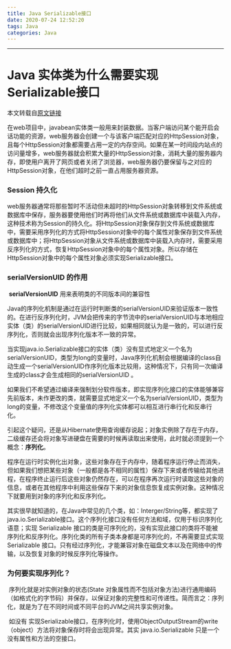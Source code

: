 ```yaml
---
title: Java Serializable接口
date: 2020-07-24 12:52:20
tags: Java
categories: Java
---
```


---



# Java 实体类为什么需要实现Serializable接口

本文转载自[原文链接](https://blog.csdn.net/qq_18298439/article/details/80607057)

​	在web项目中，javabean实体类一般用来封装数据。当客户端访问某个能开启会话功能的资源，web服务器会创建一个与该客户端匹配对应的HttpSession对象，且每个HttpSession对象都需要占用一定的内存空间。如果在某一时间段内站点的访问量增多，web服务器就会积累大量的HttpSession对象，消耗大量的服务器内存，即使用户离开了网页或者关闭了浏览器，web服务器仍要保留与之对应的HttpSession对象，在他们超时之前一直占用服务器资源。



### Session 持久化

​	 web服务器通常将那些暂时不活动但未超时的HttpSession对象转移到文件系统或数据库中保存，服务器要使用他们时再将他们从文件系统或数据库中装载入内存，这种技术称为Session的持久化。将HttpSession对象保存到文件系统或数据库中，需要采用序列化的方式将HttpSession对象中的每个属性对象保存到文件系统或数据库中；将HttpSession对象从文件系统或数据库中装载入内存时，需要采用反序列化的方式，恢复HttpSession对象中的每个属性对象。所以存储在HttpSession对象中的每个属性对象必须实现Serializable接口。



### serialVersionUID 的作用

​	**serialVersionUID** 用来表明类的不同版本间的兼容性

​	Java的序列化机制是通过在运行时判断类的serialVersionUID来验证版本一致性的。在进行反序列化时，JVM会把传来的字节流中的serialVersionUID与本地相应实体（类）的serialVersionUID进行比较，如果相同就认为是一致的，可以进行反序列化，否则就会出现序列化版本不一致的异常。

   当实现java.io.Serializable接口的实体（类）没有显式地定义一个名为serialVersionUID，类型为long的变量时，Java序列化机制会根据编译的class自动生成一个serialVersionUID作序列化版本比较用，这种情况下，只有同一次编译生成的class才会生成相同的serialVersionUID 。

​    如果我们不希望通过编译来强制划分软件版本，即实现序列化接口的实体能够兼容先前版本，未作更改的类，就需要显式地定义一个名为serialVersionUID，类型为long的变量，不修改这个变量值的序列化实体都可以相互进行串行化和反串行化。

   引起这个疑问，还是从Hibernate使用查询缓存说起；对象实例除了存在于内存，二级缓存还会将对象写进硬盘在需要的时候再读取出来使用，此时就必须提到一个概念：**序列化**。

   程序在运行时实例化出对象，这些对象存在于内存中，随着程序运行停止而消失，但如果我们想把某些对象（一般都是各不相同的属性）保存下来或者传输给其他进程，在程序终止运行后这些对象仍然存在，可以在程序再次运行时读取这些对象的信息，或者在其他程序中利用这些保存下来的对象信息恢复成实例对象。这种情况下就要用到对象的序列化和反序列化。

​	其实很早就知道的，在Java中常见的几个类，如：Interger/String等，都实现了java.io.Serializable接口。这个序列化接口没有任何方法和域，仅用于标识序列化语意；实现 Serializable 接口的类是可序列化的，没有实现此接口的类将不能被序列化和反序列化。序列化类的所有子类本身都是可序列化的，不再需要显式实现 Serializable 接口。只有经过序列化，才能兼容对象在磁盘文本以及在网络中的传输，以及恢复对象的时候反序列化等操作。



### 为何要实现序列化？

​	序列化就是对实例对象的状态(State 对象属性而不包括对象方法)进行通用编码（如格式化的字节码）并保存，以保证对象的完整性和可传递性。简而言之：序列化，就是为了在不同时间或不同平台的JVM之间共享实例对象。

​	如没有 实现Serializable接口，在序列化时，使用ObjectOutputStream的write（object）方法将对象保存时将会出现异常。其实 java.io.Serializable 只是一个没有属性和方法的空接口。